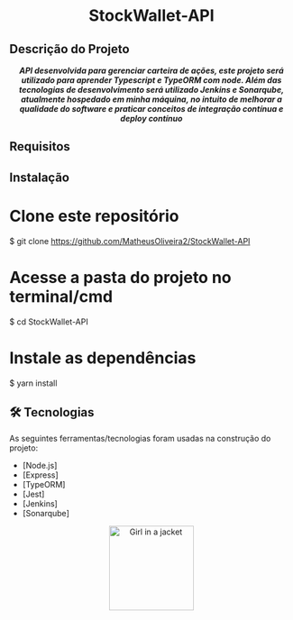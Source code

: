 <h1 align="center">StockWallet-API</h1>

## Descrição do Projeto

<p align="center"><i><b>API desenvolvida para gerenciar carteira de ações, este projeto será utilizado para aprender Typescript e TypeORM com node. Além das tecnologias de desenvolvimento será utilizado Jenkins e Sonarqube, atualmente hospedado em minha máquina, no intuito de melhorar a qualidade do software e praticar conceitos de integração contínua e deploy contínuo</b></i></p>

## Requisitos

## Instalação

# Clone este repositório

$ git clone https://github.com/MatheusOliveira2/StockWallet-API

# Acesse a pasta do projeto no terminal/cmd

$ cd StockWallet-API

# Instale as dependências

$ yarn install

## 🛠 Tecnologias

As seguintes ferramentas/tecnologias foram usadas na construção do projeto:

- [Node.js]
- [Express]
- [TypeORM]
- [Jest]
- [Jenkins]
- [Sonarqube]

<p align="center">
<img src="https://i2.wp.com/toshitimes.com/wp-content/uploads/2019/02/Abra-Mobile-Wallet-Lets-Users-Invest-into-Stocks-and-ETFs-Using-Crypto.jpg?w=933&ssl=1" alt="Girl in a jacket" width="150" height="150"></p>
